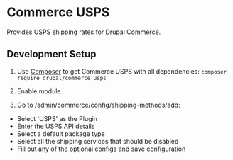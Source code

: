 Commerce USPS
=================

Provides USPS shipping rates for Drupal Commerce.

## Development Setup


1. Use [Composer](https://getcomposer.org/) to get Commerce USPS
 with all dependencies: `composer require drupal/commerce_usps`

2. Enable module.

4. Go to /admin/commerce/config/shipping-methods/add:
  - Select 'USPS' as the Plugin
  - Enter the USPS API details
  - Select a default package type
  - Select all the shipping services that should be disabled
  - Fill out any of the optional configs and save configuration
